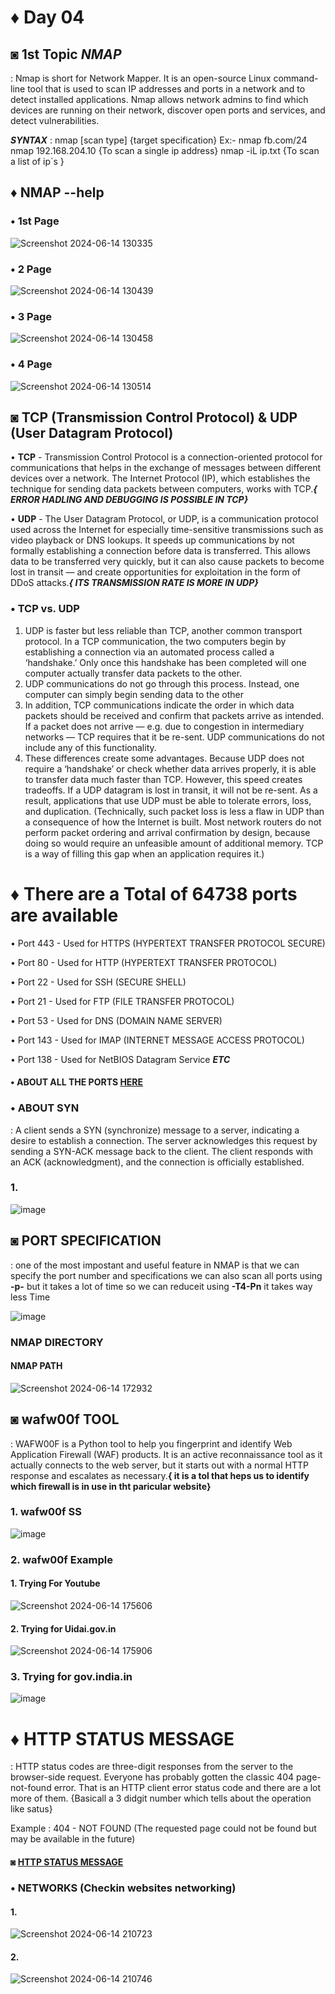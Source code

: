 # ♦ Day 04

## ◙ 1st Topic ***NMAP***
  : Nmap is short for Network Mapper. It is an open-source Linux command-line tool that is used to scan IP addresses and ports in a network and to detect installed applications. Nmap allows network admins to find which devices are running on their network, discover open ports and services, and detect vulnerabilities.

  ***SYNTAX*** : nmap [scan type] {target specification}
      Ex:- nmap fb.com/24
           nmap 192.168.204.10 {To scan a single ip address}
           nmap -iL ip.txt  {To scan a list of ip`s }

 ## ♦ NMAP --help

  ### • 1st Page
  ![Screenshot 2024-06-14 130335](https://github.com/Izumi0XD/CYBER_SECURITY_NOTES/assets/141332753/96cc9ea9-b446-400b-ad3d-80bbb599f968)
  ### • 2 Page
  ![Screenshot 2024-06-14 130439](https://github.com/Izumi0XD/CYBER_SECURITY_NOTES/assets/141332753/49d648b0-b96d-47e3-ba30-1e82687e28dc)
  ### • 3 Page
  ![Screenshot 2024-06-14 130458](https://github.com/Izumi0XD/CYBER_SECURITY_NOTES/assets/141332753/011a4c85-f556-4ed3-994e-63dfec6c6bc5)
  ### • 4 Page
  ![Screenshot 2024-06-14 130514](https://github.com/Izumi0XD/CYBER_SECURITY_NOTES/assets/141332753/8ecde326-8954-4362-ab7e-76f29d9747c9)

## ◙ TCP (Transmission Control Protocol) & UDP (User Datagram Protocol)

• **TCP** - Transmission Control Protocol is a connection-oriented protocol for communications that helps in the exchange of messages between different devices over a network. The Internet Protocol (IP), which establishes the technique for sending data packets between computers, works with TCP.***{ ERROR HADLING AND DEBUGGING IS POSSIBLE IN TCP}***

• **UDP** - The User Datagram Protocol, or UDP, is a communication protocol used across the Internet for especially time-sensitive transmissions such as video playback or DNS lookups. It speeds up communications by not formally establishing a connection before data is transferred. This allows data to be transferred very quickly, but it can also cause packets to become lost in transit — and create opportunities for exploitation in the form of DDoS attacks.***{ ITS TRANSMISSION RATE IS MORE IN UDP}***

### • TCP vs. UDP

1. UDP is faster but less reliable than TCP, another common transport protocol. In a TCP communication, the two computers begin by establishing a connection via an automated process called a ‘handshake.’ Only once this handshake has been completed will one computer actually transfer data packets to the other.
2. UDP communications do not go through this process. Instead, one computer can simply begin sending data to the other
3. In addition, TCP communications indicate the order in which data packets should be received and confirm that packets arrive as intended. If a packet does not arrive — e.g. due to congestion in intermediary networks — TCP requires that it be re-sent. UDP communications do not include any of this functionality.
4. These differences create some advantages. Because UDP does not require a ‘handshake’ or check whether data arrives properly, it is able to transfer data much faster than TCP.
However, this speed creates tradeoffs. If a UDP datagram is lost in transit, it will not be re-sent. As a result, applications that use UDP must be able to tolerate errors, loss, and duplication.
(Technically, such packet loss is less a flaw in UDP than a consequence of how the Internet is built. Most network routers do not perform packet ordering and arrival confirmation by design, because doing so would require an unfeasible amount of additional memory. TCP is a way of filling this gap when an application requires it.)


# ♦ There are a Total of 64738 ports are available 
  • Port 443 - Used for HTTPS (HYPERTEXT TRANSFER PROTOCOL SECURE) 
  
  • Port 80 - Used for HTTP (HYPERTEXT TRANSFER PROTOCOL) 
  
  • Port 22 - Used for SSH (SECURE SHELL) 
  
  • Port 21 - Used for FTP (FILE TRANSFER PROTOCOL)
  
  • Port 53 - Used for DNS (DOMAIN NAME SERVER)

  • Port 143 - Used for IMAP (INTERNET MESSAGE ACCESS PROTOCOL)

  • Port 138 - Used for NetBIOS Datagram Service     ***ETC***
  
  #### • ABOUT ALL THE PORTS [HERE](https://en.wikipedia.org/wiki/List_of_TCP_and_UDP_port_numbers)

  ### • ABOUT SYN
   : A client sends a SYN (synchronize) message to a server, indicating a desire to establish a connection. The server acknowledges this request by sending a SYN-ACK message back to the client. The client responds with an ACK (acknowledgment), and the connection is officially established.
   ### 1.
![image](https://github.com/Izumi0XD/CYBER_SECURITY_NOTES/assets/141332753/7913b4ac-84ab-43f6-90d1-4f0bf5975c36)

## ◙ PORT SPECIFICATION 
  : one of the most impostant and useful feature in NMAP is that we can specify the port number and specifications we can also scan all ports using **-p-** but it takes a lot of time so we can reduceit using **-T4-Pn** it takes way less Time

  ![image](https://github.com/Izumi0XD/CYBER_SECURITY_NOTES/assets/141332753/39ff19f2-132d-441e-a519-ff2c5977d2e4)

  ### NMAP DIRECTORY

  #### NMAP PATH
  ![Screenshot 2024-06-14 172932](https://github.com/Izumi0XD/CYBER_SECURITY_NOTES/assets/141332753/d63fc260-222d-4844-a985-e7e455430fb1)

  ## ◙ wafw00f TOOL
   : WAFW00F is a Python tool to help you fingerprint and identify Web Application Firewall (WAF) products. It is an active reconnaissance tool as it actually connects to the web server, but it starts out with a normal HTTP response and escalates as necessary.**{ it is a tol that heps us to identify which firewall is in use in tht paricular website}**

### 1. wafw00f SS
![image](https://github.com/Izumi0XD/CYBER_SECURITY_NOTES/assets/141332753/09eb2527-1859-497e-98f1-3f2fe13e8076)
### 2. wafw00f Example
  #### 1. Trying For Youtube
  ![Screenshot 2024-06-14 175606](https://github.com/Izumi0XD/CYBER_SECURITY_NOTES/assets/141332753/33f98634-8cfd-4e3a-8944-f9b6d76ab76e)
  #### 2. Trying for Uidai.gov.in
  ![Screenshot 2024-06-14 175906](https://github.com/Izumi0XD/CYBER_SECURITY_NOTES/assets/141332753/e937884f-b859-4da8-9fb4-450f290eec94)
  ### 3. Trying for gov.india.in
  ![image](https://github.com/Izumi0XD/CYBER_SECURITY_NOTES/assets/141332753/37183186-1dd4-43ff-b7a7-252c3d4f855a)


  # ♦ HTTP STATUS MESSAGE
   : HTTP status codes are three-digit responses from the server to the browser-side request. Everyone has probably gotten the classic 404 page-not-found error. That is an HTTP client error status code and there are a lot more of them. {Basicall a 3 didgit number which tells about the operation like satus}
  
   Example : 404 - NOT FOUND (The requested page could not be found but may be available in the future)

 #### ◙ [HTTP STATUS MESSAGE](https://www.w3schools.com/tags/ref_httpmessages.asp)


### • NETWORKS (Checkin websites networking)
#### 1.
![Screenshot 2024-06-14 210723](https://github.com/Izumi0XD/CYBER_SECURITY_NOTES/assets/141332753/977cd75a-aefd-4280-9d0d-fdf12a41d150)
#### 2.
![Screenshot 2024-06-14 210746](https://github.com/Izumi0XD/CYBER_SECURITY_NOTES/assets/141332753/7e9103e9-a61f-4ff5-9c4b-cd2e982b7074)
 
